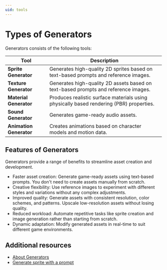 ```yaml
---
uid: tools
---
```


# Types of Generators

Generators consists of the following tools:

| Tool | Description |
|------| ------------|
| **Sprite Generator** | Generates high-quality 2D sprites based on text-based prompts and reference images.
| **Texture Generator** | Generates high-quality 2D assets based on text-based prompts and reference images. |
| **Material Generator** | Produces realistic surface materials using physically based rendering (PBR) properties. |
| **Sound Generator** | Generates game-ready audio assets. |
| **Animation Generator** | Creates animations based on character models and motion data. |

## Features of Generators

Generators provide a range of benefits to streamline asset creation and development.

* Faster asset creation: Generate game-ready assets using text-based prompts. You don't need to create assets manually from scratch.
* Creative flexibility: Use reference images to experiment with different styles and variations without any complex adjustments. 
* Improved quality: Generate assets with consistent resolution, color schemes, and patterns. Upscale low-resolution assets without losing quality.
* Reduced workload: Automate repetitive tasks like sprite creation and image generation rather than starting from scratch.
* Dynamic adaptation: Modify generated assets in real-time to suit different game environments.

## Additional resources

* [About Generators](xref:overview)
* [Generate sprite with a prompt](xref:generate-sprite)